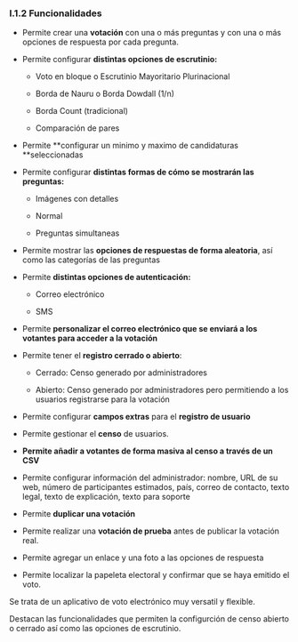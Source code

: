 ### I.1.2 Funcionalidades

* Permite crear una **votación** con una o más preguntas y con una o más opciones de respuesta por cada pregunta.

* Permite configurar **distintas opciones de escrutinio:**

  * Voto en bloque o Escrutinio Mayoritario Plurinacional

  * Borda de Nauru o Borda Dowdall \(1/n\)

  * Borda Count \(tradicional\)

  * Comparación de pares

* Permite **configurar un minimo y maximo de candidaturas **seleccionadas

* Permite configurar **distintas formas de cómo se mostrarán las preguntas:**

  * Imágenes con detalles

  * Normal

  * Preguntas simultaneas

* Permite mostrar las **opciones de respuestas de forma aleatoria**, así como las categorías de las preguntas

* Permite **distintas opciones de autenticación:**

  * Correo electrónico

  * SMS

* Permite **personalizar el correo electrónico que se enviará a los votantes para acceder a la votación**

* Permite tener el **registro cerrado o abierto**:

  * Cerrado: Censo generado por administradores

  * Abierto: Censo generado por administradores pero permitiendo a los usuarios registrarse para la votación

* Permite configurar **campos extras** para el **registro de usuario**

* Permite gestionar el **censo** de usuarios.

* **Permite añadir a votantes de forma masiva al censo a través de un CSV**

* Permite configurar información del administrador: nombre, URL de su web, número de participantes estimados, país, correo de contacto, texto legal, texto de explicación, texto para soporte

* Permite **duplicar una votación**

* Permite realizar una **votación de prueba** antes de publicar la votación real.

* Permite agregar un enlace y una foto a las opciones de respuesta

* Permite localizar la papeleta  electoral y confirmar que se haya emitido el voto.

Se trata de un aplicativo de voto electrónico muy versatil y flexible.

Destacan las funcionalidades que permiten la configurción de censo abierto o cerrado así como las opciones de escrutinio.





